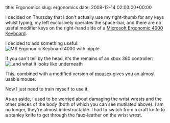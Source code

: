 title: Ergonomics
slug: ergonomics
date: 2008-12-14 02:03:00+00:00

I decided on Thursday that I don't actually use my right-thumb for any keys whilst typing, my left exclusively operates the space-bar, and there are no useful modifier keys on the right-hand side of a <a href="http://www.microsoft.com/hardware/mouseandkeyboard/productdetails.aspx?pid=043">Microsoft Ergonomic 4000 Keyboard</a>.

I decided to add something useful:
<img src="http://b.goeswhere.com/msne4knipple.jpg" alt="MS Ergonomic Keyboard 4000 with nipple" />

If you can't tell by the head, it's the remains of an xbox 360 controller:
<img src="http://b.goeswhere.com/msne4kunder.jpg" alt="..and what it looks like underneath" />

This, combined with a modified version of <a href="http://b.goeswhere.com/mousex.cpp">mousex</a> gives you an almost usable mouse.

Now I just need to train myself to use it.

As an aside, I used to be worried about damaging the wrist wrests and the other pieces of the body (both of which you can see mutilated above). I am no longer, they're almost indestructable. I had to switch from a craft knife to a stanley knife to get through the faux-leather on the wrist wrest.